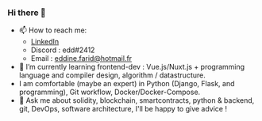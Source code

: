 ### Hi there 👋
- 📫 How to reach me: 
  - [LinkedIn](https://www.linkedin.com/in/eddineomar/)
  - Discord : edd#2412
  - Email : [eddine.farid@hotmail.fr](mailto:eddine.farid@hotmail.fr)
- 🌱 I’m currently learning frontend-dev : Vue.js/Nuxt.js + programming language and compiler design, algorithm / datastructure.
- I am comfortable (maybe an expert) in Python (Django, Flask, and programming), Git workflow, Docker/Docker-Compose.
- 💬 Ask me about solidity, blockchain, smartcontracts, python & backend, git, DevOps, software architecture, I'll be happy to give advice !
